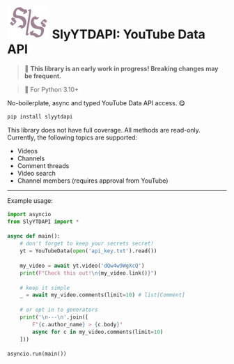 # ![sly logo](https://raw.githubusercontent.com/dunkyl/SlyMeta/main/sly%20logo.svg) SlyYTDAPI: YouTube Data API

> 🚧 **This library is an early work in progress! Breaking changes may be frequent.**

> 🐍 For Python 3.10+

No-boilerplate, async and typed YouTube Data API access. 😋

```py
pip install slyytdapi
```

This library does not have full coverage.
All methods are read-only.
Currently, the following topics are supported:

* Videos
* Channels
* Comment threads
* Video search
* Channel members (requires approval from YouTube)

---

Example usage:

```py
import asyncio
from SlyYTDAPI import *

async def main():
    # don't forget to keep your secrets secret!
    yt = YouTubeData(open('api_key.txt').read())

    my_video = await yt.video('dQw4w9WgXcQ')
    print(F"Check this out!\n{my_video.link()}")

    # keep it simple
    _ = await my_video.comments(limit=10) # list[Comment]

    # or opt in to generators
    print('\n---\n'.join([
        F"{c.author_name} > {c.body}"
        async for c in my_video.comments(limit=10)
    ]))
    
asyncio.run(main())
```
